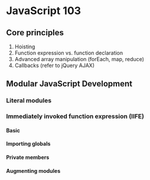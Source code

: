 # JavaScript 103

## Core principles

1. Hoisting
1. Function expression vs. function declaration
1. Advanced array manipulation (forEach, map, reduce)
1. Callbacks (refer to jQuery AJAX)

## Modular JavaScript Development

### Literal modules

### Immediately invoked function expression (IIFE)

#### Basic

#### Importing globals

#### Private members

#### Augmenting modules

